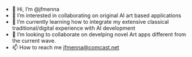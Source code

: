 - 👋 Hi, I’m @jfmenna
- 👀 I’m interested in collaborating on original AI art based applications
- 🌱 I’m currently learning how to integrate my extensive classical traditional/digital experience with AI development
- 💞️ I’m looking to collaborate on develping novel Art apps different from the current wave.
- 📫 How to reach me jfmenna@comcast.net

<!---
jfmenna/jfmenna is a ✨ special ✨ repository because its `README.md` (this file) appears on your GitHub profile.
You can click the Preview link to take a look at your changes.
--->
